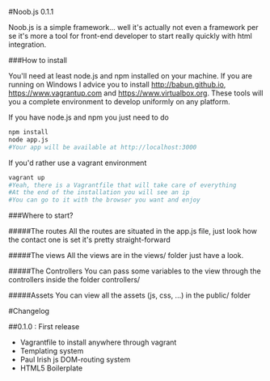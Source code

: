 #Noob.js 0.1.1

Noob.js is a simple framework... well it's actually not even a framework per se it's more a tool for front-end developer to start really quickly with html integration.

###How to install

You'll need at least node.js and npm installed on your machine. If you are running on Windows I advice you to install http://babun.github.io, https://www.vagrantup.com and https://www.virtualbox.org. These tools will you a complete environment to develop uniformly on any platform.

If you have node.js and npm you just need to do

```bash
npm install
node app.js
#Your app will be available at http://localhost:3000
```

If you'd rather use a vagrant environment

```bash
vagrant up
#Yeah, there is a Vagrantfile that will take care of everything
#At the end of the installation you will see an ip
#You can go to it with the browser you want and enjoy
```

###Where to start?

#####The routes
All the routes are situated in the app.js file, just look how the contact one is set it's pretty straight-forward

#####The views
All the views are in the views/ folder just have a look.

#####The Controllers
You can pass some variables to the view through the controllers inside the folder controllers/

#####Assets
You can view all the assets (js, css, ...) in the public/ folder

#Changelog

##0.1.0 : First release
- Vagrantfile to install anywhere through vagrant
- Templating system
- Paul Irish js DOM-routing system
- HTML5 Boilerplate
